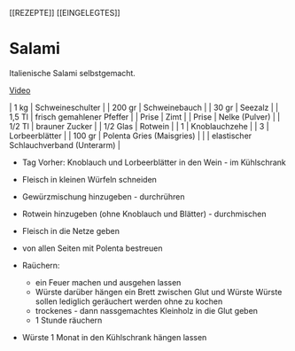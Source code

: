 [[REZEPTE]] [[EINGELEGTES]]
# Salami
Italienische Salami selbstgemacht.

[Video](https://www.youtube.com/watch?v=uCNelWOxVPk)

| 1 kg     | Schweineschulter                       |
| 200 gr   | Schweinebauch                          |
| 30 gr    | Seezalz                                |
| 1,5 Tl   | frisch gemahlener Pfeffer              |
| Prise    | Zimt                                   |
| Prise    | Nelke (Pulver)                         |
| 1/2 Tl   | brauner Zucker                         |
| 1/2 Glas | Rotwein                                |
| 1        | Knoblauchzehe                          |
| 3        | Lorbeerblätter                         |
| 100 gr   | Polenta Gries (Maisgries)              |
|          | elastischer Schlauchverband (Unterarm) |

- Tag Vorher: Knoblauch und Lorbeerblätter in den Wein - im Kühlschrank

- Fleisch in kleinen Würfeln schneiden
- Gewürzmischung hinzugeben - durchrühren
- Rotwein hinzugeben (ohne Knoblauch und Blätter) - durchmischen
- Fleisch in die Netze geben
- von allen Seiten mit Polenta bestreuen

- Raüchern:
    - ein Feuer machen und ausgehen lassen
    - Würste darüber hängen
      ein Brett zwischen Glut und Würste
      Würste sollen lediglich geräuchert werden ohne zu kochen
    - trockenes - dann nassgemachtes Kleinholz in die Glut geben
    - 1 Stunde räuchern

- Würste 1 Monat in den Kühlschrank hängen lassen


